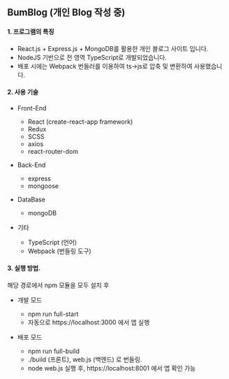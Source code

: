 ## BumBlog (개인 Blog 작성 중)

#### 1. 프로그램의 특징

* React.js + Express.js + MongoDB를 활용한 개인 블로그 사이트 입니다.
* NodeJS 기반으로 전 영역 TypeScript로 개발되었습니다.
* 배포 시에는 Webpack 번들러를 이용하여 ts->js로 압축 및 변환하여 사용했습니다.

#### 2. 사용 기술

* Front-End
  * React (create-react-app framework)
  * Redux
  * SCSS
  * axios
  * react-router-dom
  
* Back-End
  * express
  * mongoose
  
* DataBase
  * mongoDB 
  
* 기타
  * TypeScript (언어)
  * Webpack (번들링 도구)

#### 3. 실행 방법.

해당 경로에서 npm 모듈을 모두 
 설치 후
 
 * 개발 모드
   * npm run full-start
   * 자동으로 https://localhost:3000 에서 앱 실행
 
 * 배포 모드
   * npm run full-build
   * ./build (프론트), web.js (백엔드) 로 번들링.
   * node web.js 실행 후, https://localhost:8001 에서 앱 확인 가능
 
 
